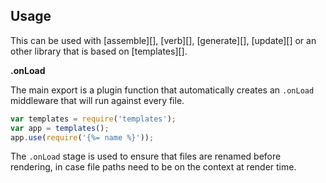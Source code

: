 ## Usage

This can be used with [assemble][], [verb][], [generate][], [update][] or an other library that is based on [templates][].

**.onLoad**

The main export is a plugin function that automatically creates an `.onLoad` middleware that will run against every file. 

```js
var templates = require('templates');
var app = templates();
app.use(require('{%= name %}'));
```

The `.onLoad` stage is used to ensure that files are renamed before rendering, in case file paths need to be on the context at render time.
